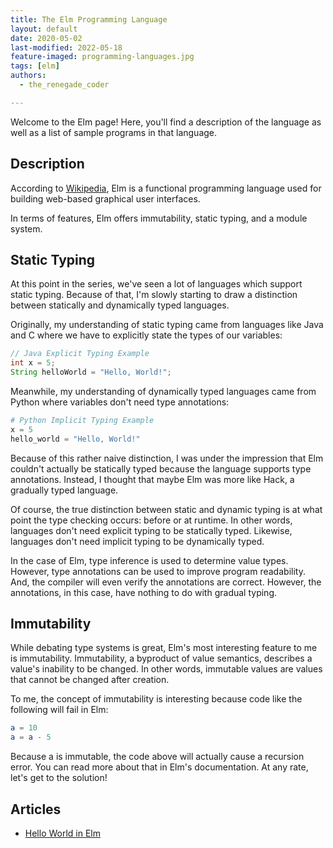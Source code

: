 ```yaml
---
title: The Elm Programming Language
layout: default
date: 2020-05-02
last-modified: 2022-05-18
feature-imaged: programming-languages.jpg
tags: [elm]
authors:
  - the_renegade_coder

---
```


Welcome to the Elm page! Here, you'll find a description of the language as well as a list of sample programs in that language.

## Description

According to [Wikipedia][1], Elm is a functional programming language 
used for building web-based graphical user interfaces.

In terms of features, Elm offers immutability, static typing, and 
a module system.

## Static Typing

At this point in the series, we've seen a lot of languages which 
support static typing. Because of that, I'm slowly starting to draw 
a distinction between statically and dynamically typed languages.

Originally, my understanding of static typing came from languages 
like Java and C where we have to explicitly state the types of our 
variables:

```java
// Java Explicit Typing Example
int x = 5;
String helloWorld = "Hello, World!";
```

Meanwhile, my understanding of dynamically typed languages came 
from Python where variables don't need type annotations:

```python
# Python Implicit Typing Example
x = 5
hello_world = "Hello, World!"
```

Because of this rather naive distinction, I was under the impression 
that Elm couldn't actually be statically typed because the language 
supports type annotations. Instead, I thought that maybe Elm was more 
like Hack, a gradually typed language.

Of course, the true distinction between static and dynamic typing is 
at what point the type checking occurs: before or at runtime. In other 
words, languages don't need explicit typing to be statically typed. 
Likewise, languages don't need implicit typing to be dynamically typed.

In the case of Elm, type inference is used to determine value types. 
However, type annotations can be used to improve program readability.
And, the compiler will even verify the annotations are correct. However, 
the annotations, in this case, have nothing to do with gradual typing.

## Immutability

While debating type systems is great, Elm's most interesting feature 
to me is immutability. Immutability, a byproduct of value semantics, describes
a value's inability to be changed. In other words, immutable values are 
values that cannot be changed after creation.

To me, the concept of immutability is interesting because code like the 
following will fail in Elm:

```elm
a = 10
a = a - 5
```

Because a is immutable, the code above will actually cause a recursion 
error. You can read more about that in Elm's documentation. At any rate, 
let's get to the solution!

[1]: https://en.wikipedia.org/wiki/Elm_(programming_language)


## Articles

- [Hello World in Elm](https://sampleprograms.io/projects/hello-world/elm)